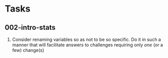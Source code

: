 # Tasks

## 002-intro-stats
1. Consider renaming variables so as not to be so specific. Do it in such 
a manner that will facilitate answers to challenges requiring only *one* 
(or a few) change(s)